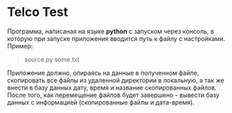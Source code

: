 #  Telco Test #

Программа, написаная на языке **python** с запуском через консоль, в которую при запуске приложения вводится путь к файлу с настройками.
Пример:
>source.py some.txt

Приложение должно, опираясь на данные в полученном файле, скопировать все файлы из удаленной директории в локальную, а так же внести в базу данных дату, время и название скопированных файлов.
После того, как перемещение файлов будет завершено - вывести базу данных с информацией (скопированные файлы и дата-время).
